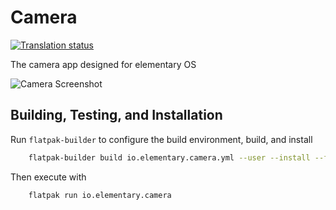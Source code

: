 # Camera
[![Translation status](https://l10n.elementary.io/widgets/camera/-/svg-badge.svg)](https://l10n.elementary.io/projects/camera/?utm_source=widget)

The camera app designed for elementary OS

![Camera Screenshot](data/screenshot.png?raw=true)

## Building, Testing, and Installation

Run `flatpak-builder` to configure the build environment, build, and install

```bash
    flatpak-builder build io.elementary.camera.yml --user --install --force-clean --install-deps-from=appcenter
```

Then execute with

```bash
    flatpak run io.elementary.camera
```
